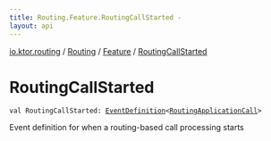 ```yaml
---
title: Routing.Feature.RoutingCallStarted - 
layout: api
---
```


<div class='api-docs-breadcrumbs'><a href="../../index.html">io.ktor.routing</a> / <a href="../index.html">Routing</a> / <a href="index.html">Feature</a> / <a href="./-routing-call-started.html">RoutingCallStarted</a></div>

# RoutingCallStarted

<div class="signature"><code><span class="keyword">val </span><span class="identifier">RoutingCallStarted</span><span class="symbol">: </span><a href="../../../io.ktor.application/-event-definition/index.html"><span class="identifier">EventDefinition</span></a><span class="symbol">&lt;</span><a href="../../-routing-application-call/index.html"><span class="identifier">RoutingApplicationCall</span></a><span class="symbol">&gt;</span></code></div>

Event definition for when a routing-based call processing starts


